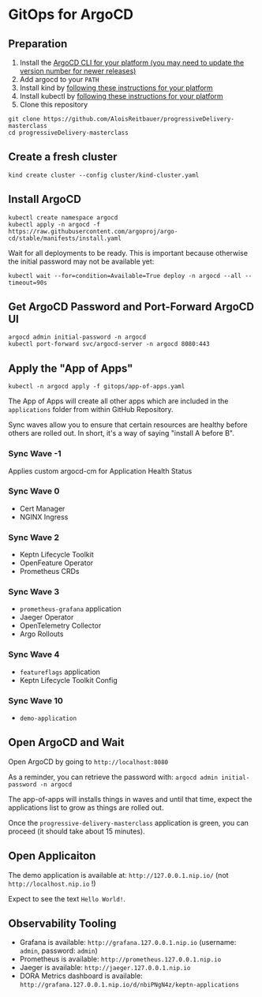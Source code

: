 # GitOps for ArgoCD

## Preparation

1. Install the [ArgoCD CLI for your platform (you may need to update the version number for newer releases)](https://github.com/argoproj/argo-cd/releases/tag/v2.7.7)
1. Add argocd to your `PATH`
1. Install kind by [following these instructions for your platform](https://kind.sigs.k8s.io/docs/user/quick-start#installation)
1. Install kubectl by [following these instructions for your platform](https://kubernetes.io/docs/tasks/tools/#kubectl)
1. Clone this repository

```
git clone https://github.com/AloisReitbauer/progressiveDelivery-masterclass
cd progressiveDelivery-masterclass
```

## Create a fresh cluster

```
kind create cluster --config cluster/kind-cluster.yaml
```

## Install ArgoCD

```
kubectl create namespace argocd
kubectl apply -n argocd -f https://raw.githubusercontent.com/argoproj/argo-cd/stable/manifests/install.yaml
```

Wait for all deployments to be ready. This is important because otherwise the initial password may not be available yet:

```
kubectl wait --for=condition=Available=True deploy -n argocd --all --timeout=90s
```

## Get ArgoCD Password and Port-Forward ArgoCD UI

```
argocd admin initial-password -n argocd
kubectl port-forward svc/argocd-server -n argocd 8080:443
```

## Apply the "App of Apps"

```
kubectl -n argocd apply -f gitops/app-of-apps.yaml
```

The App of Apps will create all other apps which are included in the `applications` folder from within GitHub Repository.

Sync waves allow you to ensure that certain resources are healthy before others are rolled out. In short, it's a way of saying "install A before B".

### Sync Wave -1
Applies custom argocd-cm for Application Health Status

### Sync Wave 0
- Cert Manager
- NGINX Ingress

### Sync Wave 2
- Keptn Lifecycle Toolkit
- OpenFeature Operator
- Prometheus CRDs

### Sync Wave 3
- `prometheus-grafana` application
- Jaeger Operator
- OpenTelemetry Collector
- Argo Rollouts

### Sync Wave 4
- `featureflags` application
- Keptn Lifecycle Toolkit Config

### Sync Wave 10
- `demo-application`

## Open ArgoCD and Wait
Open ArgoCD by going to `http://localhost:8080`

As a reminder, you can retrieve the password with: `argocd admin initial-password -n argocd`

The app-of-apps will installs things in waves and until that time, expect the applications list to grow as things are rolled out.

Once the `progressive-delivery-masterclass` application is green, you can proceed (it should take about 15 minutes).

## Open Applicaiton
The demo application is available at: `http://127.0.0.1.nip.io/` (not `http://localhost.nip.io` !)

Expect to see the text `Hello World!`.

## Observability Tooling
- Grafana is available: `http://grafana.127.0.0.1.nip.io` (username: `admin`, password: `admin`)
- Prometheus is available: `http://prometheus.127.0.0.1.nip.io`
- Jaeger is available: `http://jaeger.127.0.0.1.nip.io`
- DORA Metrics dashboard is available: `http://grafana.127.0.0.1.nip.io/d/nbiPNgN4z/keptn-applications`
